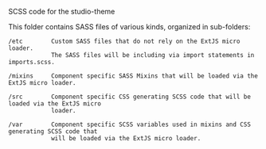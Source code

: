 SCSS code for the studio-theme

This folder contains SASS files of various kinds, organized in sub-folders:

    /etc        Custom SASS files that do not rely on the ExtJS micro loader.
                The SASS files will be including via import statements in imports.scss.
    
    /mixins     Component specific SASS Mixins that will be loaded via the ExtJS micro loader.
    
    /src        Component specific CSS generating SCSS code that will be loaded via the ExtJS micro
                loader.
    
    /var        Component specific SCSS variables used in mixins and CSS generating SCSS code that
                will be loaded via the ExtJS micro loader.
